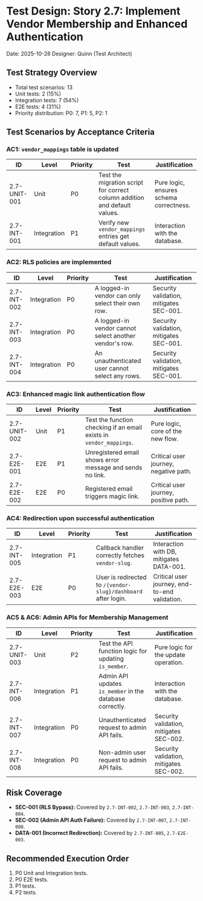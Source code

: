 # Test Design: Story 2.7: Implement Vendor Membership and Enhanced Authentication

Date: 2025-10-28
Designer: Quinn (Test Architect)

## Test Strategy Overview

- Total test scenarios: 13
- Unit tests: 2 (15%)
- Integration tests: 7 (54%)
- E2E tests: 4 (31%)
- Priority distribution: P0: 7, P1: 5, P2: 1

## Test Scenarios by Acceptance Criteria

### AC1: `vendor_mappings` table is updated

| ID           | Level       | Priority | Test                                                                      | Justification                           |
| ------------ | ----------- | -------- | ------------------------------------------------------------------------- | --------------------------------------- |
| 2.7-UNIT-001 | Unit        | P0       | Test the migration script for correct column addition and default values. | Pure logic, ensures schema correctness. |
| 2.7-INT-001  | Integration | P1       | Verify new `vendor_mappings` entries get default values.                  | Interaction with the database.          |

### AC2: RLS policies are implemented

| ID          | Level       | Priority | Test                                                   | Justification                           |
| ----------- | ----------- | -------- | ------------------------------------------------------ | --------------------------------------- |
| 2.7-INT-002 | Integration | P0       | A logged-in vendor can only select their own row.      | Security validation, mitigates SEC-001. |
| 2.7-INT-003 | Integration | P0       | A logged-in vendor cannot select another vendor's row. | Security validation, mitigates SEC-001. |
| 2.7-INT-004 | Integration | P0       | An unauthenticated user cannot select any rows.        | Security validation, mitigates SEC-001. |

### AC3: Enhanced magic link authentication flow

| ID           | Level | Priority | Test                                                                | Justification                         |
| ------------ | ----- | -------- | ------------------------------------------------------------------- | ------------------------------------- |
| 2.7-UNIT-002 | Unit  | P1       | Test the function checking if an email exists in `vendor_mappings`. | Pure logic, core of the new flow.     |
| 2.7-E2E-001  | E2E   | P1       | Unregistered email shows error message and sends no link.           | Critical user journey, negative path. |
| 2.7-E2E-002  | E2E   | P0       | Registered email triggers magic link.                               | Critical user journey, positive path. |

### AC4: Redirection upon successful authentication

| ID          | Level       | Priority | Test                                                          | Justification                                 |
| ----------- | ----------- | -------- | ------------------------------------------------------------- | --------------------------------------------- |
| 2.7-INT-005 | Integration | P1       | Callback handler correctly fetches `vendor-slug`.             | Interaction with DB, mitigates DATA-001.      |
| 2.7-E2E-003 | E2E         | P0       | User is redirected to `/{vendor-slug}/dashboard` after login. | Critical user journey, end-to-end validation. |

### AC5 & AC6: Admin APIs for Membership Management

| ID           | Level       | Priority | Test                                                     | Justification                           |
| ------------ | ----------- | -------- | -------------------------------------------------------- | --------------------------------------- |
| 2.7-UNIT-003 | Unit        | P2       | Test the API function logic for updating `is_member`.    | Pure logic for the update operation.    |
| 2.7-INT-006  | Integration | P1       | Admin API updates `is_member` in the database correctly. | Interaction with the database.          |
| 2.7-INT-007  | Integration | P0       | Unauthenticated request to admin API fails.              | Security validation, mitigates SEC-002. |
| 2.7-INT-008  | Integration | P0       | Non-admin user request to admin API fails.               | Security validation, mitigates SEC-002. |

## Risk Coverage

- **SEC-001 (RLS Bypass):** Covered by `2.7-INT-002`, `2.7-INT-003`, `2.7-INT-004`.
- **SEC-002 (Admin API Auth Failure):** Covered by `2.7-INT-007`, `2.7-INT-008`.
- **DATA-001 (Incorrect Redirection):** Covered by `2.7-INT-005`, `2.7-E2E-003`.

## Recommended Execution Order

1.  P0 Unit and Integration tests.
2.  P0 E2E tests.
3.  P1 tests.
4.  P2 tests.
